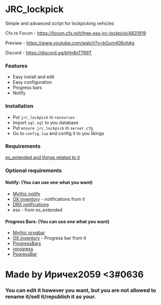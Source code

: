 # JRC_lockpick
Simple and advanced script for lockpicking vehicles

Cfx.re Forum - https://forum.cfx.re/t/free-esx-jrc-lockpick/4831919

Preview - https://www.youtube.com/watch?v=bOum406vhAg

Discord - https://discord.gg/kHn8xT7R9T
### Features
- Easy install and edit
- Easy configuration
- Progress bars
- Notify

### Installation
- Put `jrc_lockpick` in `resources`
- Import `sql.sql` to you database
- Put `ensure jrc_lockpick` in `server.cfg`
- Go to `config.lua` and config it to you likings

### Requirements
[es_extended and things related to it](https://github.com/esx-framework/esx-legacy/tree/main/%5Besx%5D)

### Optional requirements
#### Notify: (You can use one what you want)
- [Mythic notify](https://github.com/JayMontana36/mythic_notify-1)
- [OX inventory](https://github.com/overextended/ox_inventory) - notifications from it
- [DRX notifications](https://github.com/RealDeltarix/drx_notifications)
- esx - from es_extended
#### Progress Bars: (You can use one what you want)
- [Mythic progbar](https://github.com/HalCroves/mythic_progbar)
- [OX inventory](https://github.com/overextended/ox_inventory) - Progress bar from it
- [ProgressBars](https://github.com/EthanPeacock/progressBars)
- [rprogress](https://github.com/Mobius1/rprogress)
- [PogressBar](https://github.com/SWRP-PUBLIC/pogressBar)


# Made by Иричех2059 <3#0636

### You can edit it however you want, but you are not allowed to rename it/sell it/republish it as your.
